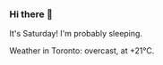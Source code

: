 ### Hi there :wave:

It's Saturday! I'm probably sleeping.

Weather in Toronto: overcast, at +21°C.
